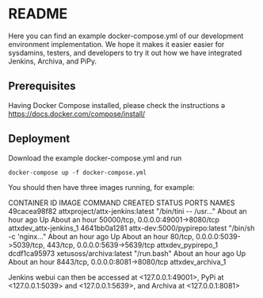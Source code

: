 # README

Here you can find an example docker-compose.yml of our development environment implementation. We hope it makes it easier easier for sysdamins, testers, and developers to try it out how we have integrated Jenkins, Archiva, and PiPy.

## Prerequisites

Having Docker Compose installed, please check the instructions  ə https://docs.docker.com/compose/install/

## Deployment

Download the example docker-compose.yml and run

`docker-compose up -f docker-compose.yml`

You should then have three images running, for example:



CONTAINER ID        IMAGE                             COMMAND                  CREATED             STATUS              PORTS                                                             NAMES
49cacea98f82        attxproject/attx-jenkins:latest   "/bin/tini -- /usr..."   About an hour ago   Up About an hour    50000/tcp, 0.0.0.0:49001->8080/tcp                                attxdev_attx-jenkins_1
4641bb0a1281        attx-dev:5000/pypirepo:latest     "/bin/sh -c 'nginx..."   About an hour ago   Up About an hour    80/tcp, 0.0.0.0:5039->5039/tcp, 443/tcp, 0.0.0.0:5639->5639/tcp   attxdev_pypirepo_1
dcdf1ca95973        xetusoss/archiva:latest           "/run.bash"              About an hour ago   Up About an hour    8443/tcp, 0.0.0.0:8081->8080/tcp                                  attxdev_archiva_1

Jenkins webui can then be accessed at <127.0.0.1:49001>, PyPi at <127.0.0.1:5039> and <127.0.0.1:5639>, and Archiva at <127.0.0.1:8081>
